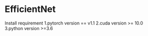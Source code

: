 # EfficientNet
Install requirement
1.pytorch version == v1.1
2.cuda version >= 10.0
3.python version >=3.6

